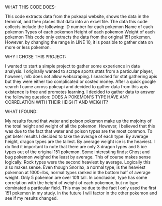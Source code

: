 WHAT THIS CODE DOES:

This code extracts data from the pokeapi website, shows the data in the terminal, and then places that data into an excel file. 
The data this code collects include the following:
  ID number for each pokemon
  Name of each pokemon
  Types of each pokemon
  Height of each pokemon
  Weight of each pokemon
This code only extracts the data from the original 151 pokemon. However, by changing the range in LINE 10, it is possible to gather data on more or less pokemon.


WHY I CHOSE THIS PROJECT:

I wanted to start a simple project to gather some experience in data analysis. I originally wanted to scrape sports stats from a particular player, however, mlb does not allow webscraping.
I searched for stat gathering apis but they were either too complicated or costed money. After a quick google search I came across pokeapi and decided to gather data from this apis existence is free and promotes learning.
I decided to gather data to answer the following question: DOES A POKEMON'S TYPE HAVE ANY CORRELATION WITH THEIR HEIGHT AND WEIGHT?


WHAT I FOUND:

My results found that water and poison pokemon make up the mojoirty of the total height and weight of all the pokemon. However, I believed that this was due to the fact that water and poison types are the most common.
To get beter results I decided to take the average of each type. By average height, dragon types are the tallest. By average weight ice is the heaviest. I do find it important to note that there are only 3 dragon types and 5 ice types out of the original 151 pokemon.
Some interesting finds:
  Ghost and bug pokemon weighed the least by average. This of course makes sense logically.
  Rock types were the second heaviest by average. Logically this also makes sense.
  Even though Snorlax, a normal type, is the heaviest pokemon at 1000+lbs, normal types ranked in the bottom half of average weight.
  Only 5 pokemon are over 10ft tall.
In conclusion, type has some correlation with the height of weight of each pokemon, but no type dominated a particular field. This may be due to the fact I only used the first 151 pokemon in my study. In the future I will factor in the other pokemon and see if my results changed.

